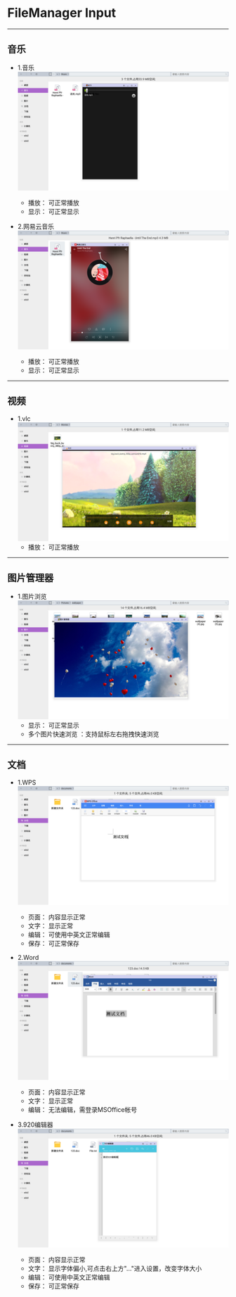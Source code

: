 # FileManager Input

***
## 音乐
- 1.音乐  
![](../pic/soft/filemanager/fileinput_music.png)
  - 播放： 可正常播放
  - 显示： 可正常显示

- 2.网易云音乐  
![](../pic/soft/filemanager/fileinput_wymusic.png)
  - 播放： 可正常播放
  - 显示： 可正常显示

***
## 视频
- 1.vlc
![](../pic/soft/filemanager/fileinput_vlc.png)
  - 播放： 可正常播放

***
## 图片管理器     
- 1.图片浏览
![](../pic/soft/filemanager/fileinput_photo.png)
  - 显示： 可正常显示
  - 多个图片快速浏览 ：支持鼠标左右拖拽快速浏览

***
## 文档
- 1.WPS  
![](../pic/soft/filemanager/fileinput_wps.png)
  - 页面： 内容显示正常
  - 文字： 显示正常
  - 编辑： 可使用中英文正常编辑
  - 保存： 可正常保存


- 2.Word  
![](../pic/soft/filemanager/fileinput_word.png)
  - 页面： 内容显示正常
  - 文字： 显示正常
  - 编辑： 无法编辑，需登录MSOffice帐号

- 3.920编辑器  
![](../pic/soft/filemanager/fileinput_920text.png)
  - 页面： 内容显示正常
  - 文字： 显示字体偏小,可点击右上方"…"进入设置，改变字体大小
  - 编辑： 可使用中英文正常编辑
  - 保存： 可正常保存      

